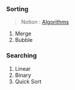 
### Sorting
> Notion : [Algorithms](https://www.notion.so/yonderwire/Algorithms-08b879dd88d24fd7915416972240fe29) 
1. Merge
2. Bubble

### Searching
1. Linear
2. Binary
3. Quick Sort